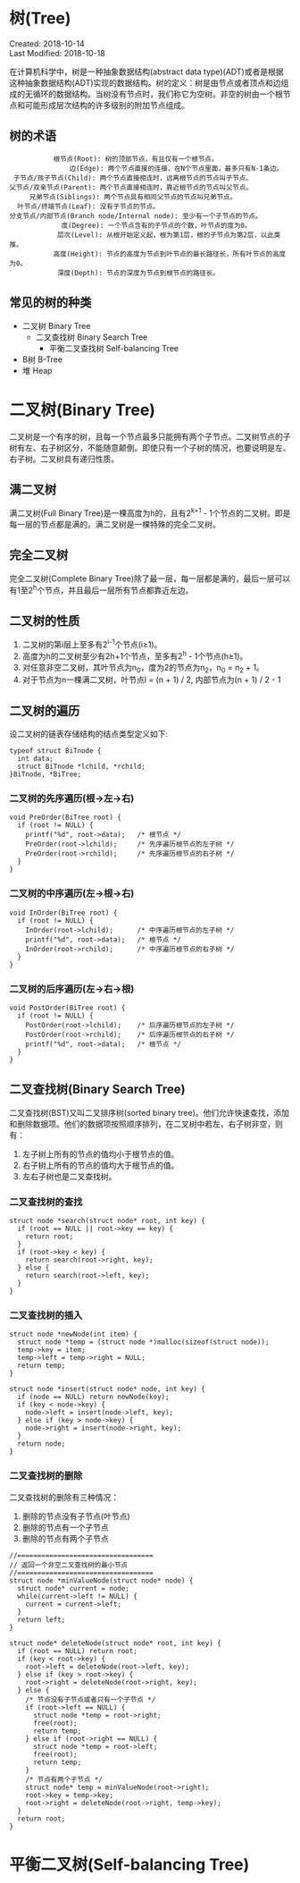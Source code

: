 # 树(Tree)
Created: 2018-10-14  
Last Modified: 2018-10-18  

在计算机科学中，树是一种抽象数据结构(abstract data type)(ADT)或者是根据这种抽象数据结构(ADT)实现的数据结构。树的定义：树是由节点或者顶点和边组成的无循环的数据结构。当树没有节点时，我们称它为空树。非空的树由一个根节点和可能形成层次结构的许多级别的附加节点组成。

## 树的术语
```
           根节点(Root): 树的顶部节点，有且仅有一个根节点。  
               边(Edge): 两个节点直接的连接，在N个节点里面，最多只有N-1条边。  
 子节点/孩子节点(Child): 两个节点直接相连时，远离根节点的节点叫子节点。  
父节点/双亲节点(Parent): 两个节点直接相连时，靠近根节点的节点叫父节点。  
     兄弟节点(Siblings): 两个节点具有相同父节点的节点叫兄弟节点。  
  叶节点/终端节点(Leaf): 没有子节点的节点。  
分支节点/内部节点(Branch node/Internal node): 至少有一个子节点的节点。  
             度(Degree): 一个节点含有的子节点的个数，叶节点的度为0。  
            层次(Level): 从根开始定义起，根为第1层，根的子节点为第2层，以此类推。  
           高度(Height): 节点的高度为节点到叶节点的最长路径长，所有叶节点的高度为0。  
            深度(Depth): 节点的深度为节点到根节点的路径长。  
```
  
## 常见的树的种类
- 二叉树 Binary Tree
  - 二叉查找树 Binary Search Tree
    - 平衡二叉查找树 Self-balancing Tree
- B树 B-Tree
- 堆 Heap

# 二叉树(Binary Tree)
二叉树是一个有序的树，且每一个节点最多只能拥有两个子节点。二叉树节点的子树有左、右子树区分，不能随意颠倒。即使只有一个子树的情况，也要说明是左、右子树。二叉树具有递归性质。

## 满二叉树
满二叉树(Full Binary Tree)是一棵高度为h的，且有2<sup>k+1</sup> - 1个节点的二叉树。即是每一层的节点都是满的。满二叉树是一棵特殊的完全二叉树。

## 完全二叉树
完全二叉树(Complete Binary Tree)除了最一层，每一层都是满的，最后一层可以有1至2<sup>h</sup>个节点，并且最后一层所有节点都靠近左边。

## 二叉树的性质
1. 二叉树的第i层上至多有2<sup>i-1</sup>个节点(i≥1)。
2. 高度为h的二叉树至少有2h+1个节点，至多有2<sup>h</sup> - 1个节点(h≥1)。
3. 对任意非空二叉树，其叶节点为n<sub>0</sub>，度为2的节点为n<sub>2</sub>，n<sub>0</sub> = n<sub>2</sub> + 1。
4. 对于节点为n一棵满二叉树，叶节点l =  (n + 1) / 2, 内部节点为(n + 1) / 2 - 1

## 二叉树的遍历
设二叉树的链表存储结构的结点类型定义如下:
```
typeof struct BiTnode {
  int data;
  struct BiTnode *lchild, *rchild;
}BiTnode, *BiTree;
```
### 二叉树的先序遍历(根->左->右)
```
void PreOrder(BiTree root) {
  if (root != NULL) {
    printf("%d", root->data);   /* 根节点 */
    PreOrder(root->lchild);     /* 先序遍历根节点的左子树 */
    PreOrder(root->rchild);     /* 先序遍历根节点的右子树 */
  }
}
```
### 二叉树的中序遍历(左->根->右)
```
void InOrder(BiTree root) {
  if (root != NULL) {
    InOrder(root->lchild);      /* 中序遍历根节点的左子树 */
    printf("%d", root->data);   /* 根节点 */
    InOrder(root->rchild);      /* 中序遍历根节点的右子树 */
  }
}
```
### 二叉树的后序遍历(左->右->根)
```
void PostOrder(BiTree root) {
  if (root != NULL) {
    PostOrder(root->lchild);    /* 后序遍历根节点的左子树 */
    PostOrder(root->rchild);    /* 后序遍历根节点的右子树 */
    printf("%d", root->data);   /* 根节点 */
  }
}
```

## 二叉查找树(Binary Search Tree)
二叉查找树(BST)又叫二叉排序树(sorted binary tree)。他们允许快速查找，添加和删除数据项。他们的数据项按照顺序排列，在二叉树中若左，右子树非空，则有：
1. 左子树上所有的节点的值均小于根节点的值。
2. 右子树上所有的节点的值均大于根节点的值。
3. 左右子树也是二叉查找树。

### 二叉查找树的查找
```
struct node *search(struct node* root, int key) {
  if (root == NULL || root->key == key) {
    return root;
  }
  if (root->key < key) {
    return search(root->right, key);
  } else {
    return search(root->left, key);
  }
}
```

### 二叉查找树的插入
```
struct node *newNode(int item) {
  struct node *temp = (struct node *)malloc(sizeof(struct node));
  temp->key = item;
  temp->left = temp->right = NULL;
  return temp;
}

struct node *insert(struct node* node, int key) {
  if (node == NULL) return newNode(key);
  if (key < node->key) {
    node->left = insert(node->left, key);
  } else if (key > node->key) {
    node->right = insert(node->right, key);
  }
  return node;
}
```

### 二叉查找树的删除
二叉查找树的删除有三种情况：
1. 删除的节点没有子节点(叶节点)
2. 删除的节点有一个子节点
3. 删除的节点有两个子节点

```
//==================================
// 返回一个非空二叉查找树的最小节点
//==================================
struct node *minValueNode(struct node* node) {
  struct node* current = node;
  while(current->left != NULL) {
    current = current->left;
  }
  return left;
}

struct node* deleteNode(struct node* root, int key) {
  if (root == NULL) return root;
  if (key < root->key) {
    root->left = deleteNode(root->left, key);
  } else if (key > root->key) {
    root->right = deleteNode(root->right, key);
  } else {
    /* 节点没有子节点或者只有一个子节点 */
    if (root->left == NULL) {
      struct node *temp = root->right;
      free(root);
      return temp;
    } else if (root->right == NULL) {
      struct node *temp = root->left;
      free(root);
      return temp;
    }
    /* 节点有两个子节点 */
    struct node* temp = minValueNode(root->right);
    root->key = temp->key;
    root->right = deleteNode(root->right, temp->key);
  }
  return root;
}
```

# 平衡二叉树(Self-balancing Tree)